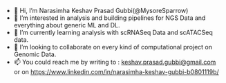 - 👋 Hi, I’m Narasimha Keshav Prasad Gubbi(@MysoreSparrow)
- 👀 I’m interested in analysis and building pipelines for NGS Data and everything about generic ML and DL.
- 🌱 I’m currently learning analysis with scRNASeq Data and scATACSeq data.
- 💞️ I’m looking to collaborate on every kind of computational project on Genomic Data.
- 📫 You could reach me by writing to : keshav.prasad.gubbi@gmail.com or on https://www.linkedin.com/in/narasimha-keshav-gubbi-b0801119b/

<!---
MysoreSparrow/MysoreSparrow is a ✨ special ✨ repository because its `README.md` (this file) appears on your GitHub profile.
You can click the Preview link to take a look at your changes.
--->
